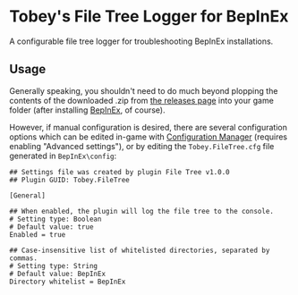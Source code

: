 # Tobey's File Tree Logger for BepInEx

A configurable file tree logger for troubleshooting BepInEx installations.

## Usage

Generally speaking, you shouldn't need to do much beyond plopping the contents of the downloaded .zip from [the releases page](https://github.com/toebeann/Tobey.FileTree/releases) into your game folder (after installing [BepInEx](https://github.com/BepInEx/BepInEx), of course).

However, if manual configuration is desired, there are several configuration options which can be edited in-game with [Configuration Manager](https://github.com/BepInEx/BepInEx.ConfigurationManager) (requires enabling "Advanced settings"), or by editing the `Tobey.FileTree.cfg` file generated in `BepInEx\config`:

```
## Settings file was created by plugin File Tree v1.0.0
## Plugin GUID: Tobey.FileTree

[General]

## When enabled, the plugin will log the file tree to the console.
# Setting type: Boolean
# Default value: true
Enabled = true

## Case-insensitive list of whitelisted directories, separated by commas.
# Setting type: String
# Default value: BepInEx
Directory whitelist = BepInEx
```
